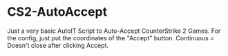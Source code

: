 # CS2-AutoAccept
Just a very basic AutoIT Script to Auto-Accept CounterStrike 2 Games.
For the config, just put the coordinates of the "Accept" button.
Continuous = Doesn't close after clicking Accept.

